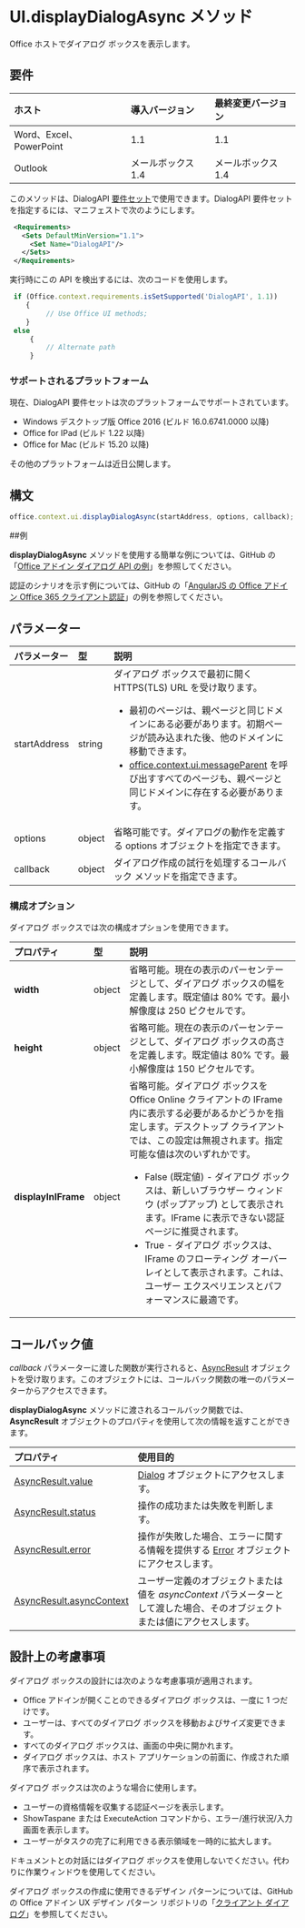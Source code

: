# <a name="ui.displaydialogasync-method"></a>UI.displayDialogAsync メソッド

Office ホストでダイアログ ボックスを表示します。 

## <a name="requirements"></a>要件

|ホスト|導入バージョン|最終変更バージョン|
|:---------------|:--------|:----------|
|Word、Excel、PowerPoint|1.1|1.1|
|Outlook|メールボックス 1.4|メールボックス 1.4|

このメソッドは、DialogAPI [要件セット](../../docs/overview/specify-office-hosts-and-api-requirements.md)で使用できます。DialogAPI 要件セットを指定するには、マニフェストで次のようにします。

```xml
 <Requirements> 
   <Sets DefaultMinVersion="1.1"> 
     <Set Name="DialogAPI"/> 
   </Sets> 
 </Requirements> 

```

実行時にこの API を検出するには、次のコードを使用します。

```js
 if (Office.context.requirements.isSetSupported('DialogAPI', 1.1)) 
    {  
         // Use Office UI methods; 
    } 
 else 
     { 
         // Alternate path 
     } 
```



### <a name="supported-platforms"></a>サポートされるプラットフォーム
現在、DialogAPI 要件セットは次のプラットフォームでサポートされています。

  - Windows デスクトップ版 Office 2016 (ビルド 16.0.6741.0000 以降)
  - Office for IPad (ビルド 1.22 以降)
  - Office for Mac (ビルド 15.20 以降) 

その他のプラットフォームは近日公開します。 

## <a name="syntax"></a>構文

```js
office.context.ui.displayDialogAsync(startAddress, options, callback);
```
##<a name="examples"></a>例

**displayDialogAsync** メソッドを使用する簡単な例については、GitHub の「[Office アドイン ダイアログ API の例](https://github.com/OfficeDev/Office-Add-in-Dialog-API-Simple-Example/)」を参照してください。

認証のシナリオを示す例については、GitHub の「[AngularJS の Office アドイン Office 365 クライアント認証](https://github.com/OfficeDev/Word-Add-in-AngularJS-Client-OAuth)」の例を参照してください。

 
## <a name="parameters"></a>パラメーター

| パラメーター    | 型   |説明|
|:---------------|:--------|:----------|
|startAddress|string|ダイアログ ボックスで最初に開く HTTPS(TLS) URL を受け取ります。 <ul><li>最初のページは、親ページと同じドメインにある必要があります。初期ページが読み込まれた後、他のドメインに移動できます。</li><li>[office.context.ui.messageParent](officeui.messageparent.md) を呼び出すすべてのページも、親ページと同じドメインに存在する必要があります。</li></ul>|
|options|object|省略可能です。ダイアログの動作を定義する options オブジェクトを指定できます。|
|callback|object|ダイアログ作成の試行を処理するコールバック メソッドを指定できます。|
    
### <a name="configuration-options"></a>構成オプション
ダイアログ ボックスでは次の構成オプションを使用できます。


| プロパティ     | 型   |説明|
|:---------------|:--------|:----------|
|**width**|object|省略可能。現在の表示のパーセンテージとして、ダイアログ ボックスの幅を定義します。既定値は 80% です。最小解像度は 250 ピクセルです。|
|**height**|object|省略可能。現在の表示のパーセンテージとして、ダイアログ ボックスの高さを定義します。既定値は 80% です。最小解像度は 150 ピクセルです。|
|**displayInIFrame**|object|省略可能。ダイアログ ボックスを Office Online クライアントの IFrame 内に表示する必要があるかどうかを指定します。デスクトップ クライアントでは、この設定は無視されます。指定可能な値は次のいずれかです。<ul><li>False (既定値) - ダイアログ ボックスは、新しいブラウザー ウィンドウ (ポップアップ) として表示されます。IFrame に表示できない認証ページに推奨されます。 </li><li>True - ダイアログ ボックスは、IFrame のフローティング オーバーレイとして表示されます。これは、ユーザー エクスペリエンスとパフォーマンスに最適です。</li>|


## <a name="callback-value"></a>コールバック値
_callback_ パラメーターに渡した関数が実行されると、[AsyncResult](../../reference/shared/asyncresult.md) オブジェクトを受け取ります。このオブジェクトには、コールバック関数の唯一のパラメーターからアクセスできます。

**displayDialogAsync** メソッドに渡されるコールバック関数では、**AsyncResult** オブジェクトのプロパティを使用して次の情報を返すことができます。



|**プロパティ**|**使用目的**|
|:-----|:-----|
|[AsyncResult.value](../../reference/shared/asyncresult.value.md)|[Dialog](../../reference/shared/officeui.dialog.md) オブジェクトにアクセスします。|
|[AsyncResult.status](../../reference/shared/asyncresult.status.md)|操作の成功または失敗を判断します。|
|[AsyncResult.error](../../reference/shared/asyncresult.error.md)|操作が失敗した場合、エラーに関する情報を提供する [Error](../../reference/shared/error.md) オブジェクトにアクセスします。|
|[AsyncResult.asyncContext](../../reference/shared/asyncresult.asynccontext.md)|ユーザー定義のオブジェクトまたは値を _asyncContext_ パラメーターとして渡した場合、そのオブジェクトまたは値にアクセスします。|


## <a name="design-considerations"></a>設計上の考慮事項
ダイアログ ボックスの設計には次のような考慮事項が適用されます。

- Office アドインが開くことのできるダイアログ ボックスは、一度に 1 つだけです。
- ユーザーは、すべてのダイアログ ボックスを移動およびサイズ変更できます。
- すべてのダイアログ ボックスは、画面の中央に開かれます。
- ダイアログ ボックスは、ホスト アプリケーションの前面に、作成された順序で表示されます。

ダイアログ ボックスは次のような場合に使用します。

- ユーザーの資格情報を収集する認証ページを表示します。
- ShowTaspane または ExecuteAction コマンドから、エラー/進行状況/入力画面を表示します。
- ユーザーがタスクの完了に利用できる表示領域を一時的に拡大します。

ドキュメントとの対話にはダイアログ ボックスを使用しないでください。代わりに作業ウィンドウを使用してください。 

ダイアログ ボックスの作成に使用できるデザイン パターンについては、GitHub の Office アドイン UX デザイン パターン リポジトリの「[クライアント ダイアログ](https://github.com/OfficeDev/Office-Add-in-UX-Design-Patterns/blob/master/Patterns/Client_Dialog.md)」を参照してください。
